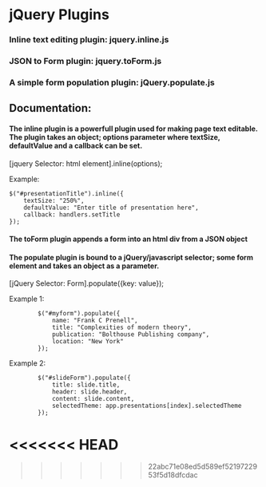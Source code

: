 
<h1>jQuery Plugins</h1>
  <h3>Inline text editing plugin: jquery.inline.js</h3>
  <p></p>
  <h3>JSON to Form plugin: jquery.toForm.js</h3>
   <p></p>
  <h3>A simple form population plugin: jQuery.populate.js </h3>
</h1>

<h2>Documentation:</h2>

<h4>The inline plugin is a powerfull plugin used for making page text editable. The plugin takes an object; options parameter where textSize, defaultValue and a callback can be set.</h4>

[jquery Selector: html element].inline(options);

Example:

    $("#presentationTitle").inline({
        textSize: "250%",
        defaultValue: "Enter title of presentation here",
        callback: handlers.setTitle
    });


<h4>The toForm plugin appends a form into an html div from a JSON object</h4>


<h4>The populate plugin is bound to a jQuery/javascript selector; some form element and takes an object as a parameter.</h4> 

[jQuery Selector: Form].populate({key: value});

Example 1: 

            $("#myform").populate({
                name: "Frank C Prenell",
                title: "Complexities of modern theory",
                publication: "Bolthouse Publishing company",
                location: "New York"
            });

Example 2: 

            $("#slideForm").populate({
                title: slide.title,
                header: slide.header,
                content: slide.content,
                selectedTheme: app.presentations[index].selectedTheme
            });
<<<<<<< HEAD
=======



>>>>>>> 22abc71e08ed5d589ef5219722953f5d18dfcdac
